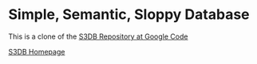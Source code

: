 # Simple, Semantic, Sloppy Database

This is a clone of the [S3DB Repository at Google Code](http://code.google.com/p/s3db/ "S3DB @ Google Code")

[S3DB Homepage](http://s3db.org/ "S3DB Homepage")
